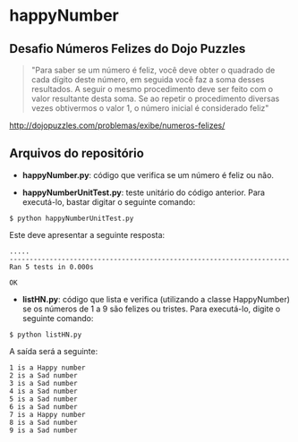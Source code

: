 # happyNumber

## Desafio Números Felizes do Dojo Puzzles

> "Para saber se um número é feliz, você deve obter o quadrado de cada dígito deste número, em seguida você faz a soma desses resultados. A seguir o mesmo procedimento deve ser feito com o valor resultante desta soma. Se ao repetir o procedimento diversas vezes obtivermos o valor 1, o número inicial é considerado feliz"

http://dojopuzzles.com/problemas/exibe/numeros-felizes/

## Arquivos do repositório
- **happyNumber.py**: código que verifica se um número é feliz ou não.

- **happyNumberUnitTest.py**: teste unitário do código anterior. Para executá-lo, bastar digitar o seguinte comando:
```
$ python happyNumberUnitTest.py
```
Este deve apresentar a seguinte resposta: 
```
.....
----------------------------------------------------------------------
Ran 5 tests in 0.000s

OK
```

- **listHN.py**: código que lista e verifica (utilizando a classe HappyNumber) se os números de 1 a 9 são felizes ou tristes. Para executá-lo, digite o seguinte comando:
```
$ python listHN.py 
```
A saída será a seguinte:
```
1 is a Happy number
2 is a Sad number
3 is a Sad number
4 is a Sad number
5 is a Sad number
6 is a Sad number
7 is a Happy number
8 is a Sad number
9 is a Sad number
```
